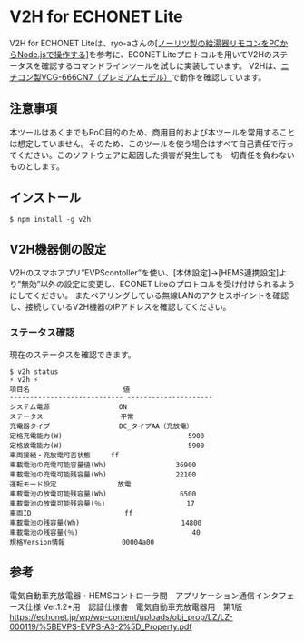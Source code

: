 # V2H for ECHONET Lite

V2H for ECHONET Liteは、ryo-aさんの[[ノーリツ製の給湯器リモコンをPCからNode.jsで操作する]](https://zenn.dev/ryo_a/articles/c9f515309d6f0b)を参考に、ECONET Liteプロトコルを用いてV2Hのステータスを確認するコマンドラインツールを試しに実装しています。
V2Hは、[ニチコン製VCG-666CN7（プレミアムモデル）](https://www.nichicon.co.jp/products/v2h/about/specs/)で動作を確認しています。

## 注意事項

本ツールはあくまでもPoC目的のため、商用目的および本ツールを常用することは想定していません。そのため、このツールを使う場合はすべて自己責任で行ってください。このソフトウェアに起因した損害が発生しても一切責任を負わないものとします。

## インストール

```
$ npm install -g v2h
```

## V2H機器側の設定
V2Hのスマホアプリ”EVPScontoller”を使い、[本体設定]->[HEMS連携設定]より”無効”以外の設定に変更し、ECONET Liteのプロトコルを受け付けられるようにしてください。
またペアリングしている無線LANのアクセスポイントを確認し、接続しているV2H機器のIPアドレスを確認してください。

### ステータス確認

現在のステータスを確認できます。

```
$ v2h status
⚡ v2h ⚡
項目名                       値                   
---------------------------- ---------------------
システム電源                 ON                   
ステータス                   平常                 
充電器タイプ                 DC_タイプAA（充放電）
定格充電能力(W)                               5900
定格放電能力(W)                               5900
車両接続・充放電可否状態     ff                   
車載電池の充電可能容量値(Wh)                 36900
車載電池の充電可能残容量(Wh)                 22100
運転モード設定               放電                 
車載電池の放電可能残容量(Wh)                  6500
車載電池の放電可能残容量(％)                    17
車両ID                       ff                   
車載電池の残容量(Wh)                         14800
車載電池の残容量(％)                            40
規格Version情報              00004a00     
```

## 参考
電気自動車充放電器・HEMSコントローラ間　アプリケーション通信インタフェース仕様 Ver.1.2*用　認証仕様書　電気自動車充放電器用　第1版
https://echonet.jp/wp/wp-content/uploads/obj_prop/LZ/LZ-000119/%5BEVPS-EVPS-A3-2%5D_Property.pdf